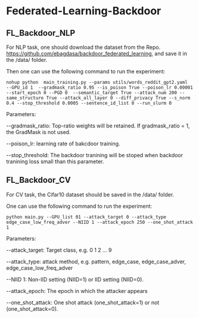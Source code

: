 # Federated-Learning-Backdoor

## FL_Backdoor_NLP

For NLP task, one should download the dataset from the Repo. https://github.com/ebagdasa/backdoor_federated_learning, and save it in the /data/ folder.

Then one can use the following command to run the experiment:

`nohup python  main_training.py --params utils/words_reddit_gpt2.yaml   --GPU_id 1  --gradmask_ratio 0.95 --is_poison True --poison_lr 0.00001 --start_epoch 0 --PGD 0  --semantic_target True --attack_num 200 --same_structure True --attack_all_layer 0 --diff_privacy True --s_norm 0.4 --stop_threshold 0.0005 --sentence_id_list 0 --run_slurm 0
` 

Parameters:

--gradmask_ratio: Top-ratio weights will be retained. If gradmask_ratio = 1, the GradMask is not used.

--poison_lr: learning rate of bakcdoor training.

--stop_threshold: The backdoor tranining will be stoped when backdoor tranining loss small than this parameter.


## FL_Backdoor_CV

For CV task, the Cifar10 dataset should be saved in the /data/ folder.

One can use the following command to run the experiment:

`python main.py --GPU_list 01 --attack_target 0 --attack_type edge_case_low_freq_adver --NIID 1 --attack_epoch 250 --one_shot_attack 1` 

Parameters:

--attack_target: Target class, e.g. 0 1 2 ... 9

--attack_type: attack method, e.g. pattern, edge_case, edge_case_adver, edge_case_low_freq_adver

--NIID 1: Non-IID setting (NIID=1) or IID setting (NIID=0).

--attack_epoch: The epoch in which the attacker appears

--one_shot_attack: One shot attack (one_shot_attack=1) or not (one_shot_attack=0).


